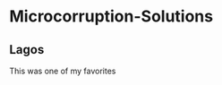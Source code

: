 Microcorruption-Solutions
==========================

Lagos
--------------------------

This was one of my favorites


